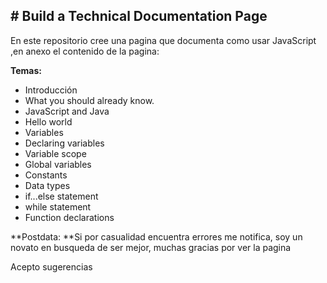 ## # **Build a Technical Documentation Page**

En este repositorio cree una pagina que documenta como usar JavaScript ,en anexo el contenido de la pagina:

**Temas:**
- Introducción
- What you should already know.
- JavaScript and Java
- Hello world
- Variables
- Declaring variables
- Variable scope
- Global variables
- Constants
- Data types
- if...else statement
- while statement
- Function declarations

**Postdata: **Si por casualidad encuentra errores me notifica, soy un novato en busqueda de ser mejor, muchas gracias por ver la pagina

Acepto sugerencias
